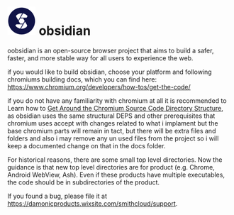 # ![Logo](chrome/app/theme/chromium/product_logo_64.png) obsidian

oobsidian is an open-source browser project that aims to build a safer, faster,
and more stable way for all users to experience the web.

if you would like to build obsidian, choose your platform and following chromiums building docs, which you can find here: https://www.chromium.org/developers/how-tos/get-the-code/

if you do not have any familiarity with chromium at all it is recommended to Learn how to [Get Around the Chromium Source Code Directory
Structure](https://www.chromium.org/developers/how-tos/getting-around-the-chrome-source-code), as obsidian uses the same structural DEPS and other prerequisites that chromium uses accept with changes related to what i implament but the base chromium parts will remain in tact, but there will be extra files and folders and also i may remove any un used files from the project so i will keep a documented change on that in the docs folder.

For historical reasons, there are some small top level directories. Now the
guidance is that new top level directories are for product (e.g. Chrome,
Android WebView, Ash). Even if these products have multiple executables, the
code should be in subdirectories of the product.

If you found a bug, please file it at https://damonicproducts.wixsite.com/smithcloud/support.
